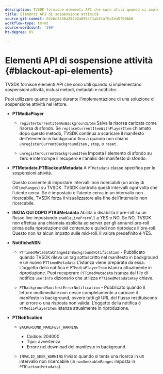 ```yaml
---
description: TVSDK fornisce elementi API che sono utili quando si implementano sospensioni attività, inclusi metodi, metadati e notifiche.
title: Elementi API di sospensione attività
source-git-commit: 02ebc3548a254b2a6554f1ab34afbb3ea5f09bb8
workflow-type: tm+mt
source-wordcount: '299'
ht-degree: 0%

---
```


# Elementi API di sospensione attività {#blackout-api-elements}

TVSDK fornisce elementi API che sono utili quando si implementano sospensioni attività, inclusi metodi, metadati e notifiche.

Puoi utilizzare quanto segue durante l’implementazione di una soluzione di sospensione attività nel lettore.

* **PTMediaPlayer**

   * `registerCurrentItemAsBackgroundItem` Salva la risorsa caricata come risorsa di sfondo. Se `replaceCurrentItemWithPlayerItem` chiamato dopo questo metodo, TVSDK continua a scaricare il manifesto dell&#39;elemento in background fino a quando non chiami `unregisterCurrentBackgroundItem` , `stop`, o `reset` .

   * `unregisterCurrentBackgroundItem` Imposta l&#39;elemento di sfondo su zero e interrompe il recupero e l&#39;analisi del manifesto di sfondo.

* **PTMetadata.PTBlackoutMetadata** A `PTMetadata` classe specifica per le sospensioni attività.

  Questo consente di impostare intervalli non ricercabili (un array di `CMTimeRanges`) su TVSDK. TVSDK controlla questi intervalli ogni volta che l’utente cerca. Se è impostato e l’utente cerca in un intervallo non ricercabile, TVSDK forza il visualizzatore alla fine dell’intervallo non ricercabile.

* **INIZIA QUI DOPO** **PTAdMetadata** Abilita o disabilita il pre-roll su un flusso live impostando `enableLivePreroll` a YES o NO. Se NO, TVSDK non effettua una chiamata esplicita ad server per gli annunci pre-roll prima della riproduzione del contenuto e quindi non riproduce il pre-roll. Questo non ha alcun impatto sulle mid-roll. Il valore predefinito è YES.

* **NotificheNSN**

   * `PTTimedMetadataChangedInBackgroundNotification` - Pubblicato quando TVSDK rileva un tag sottoscritto nel manifesto in background e un nuovo `PTTimedMetadata` L&#39;istanza viene preparata da essa. L’oggetto della notifica è `PTMediaPlayerItem` istanza attualmente in riproduzione. Puoi recuperare `PTTimedMetadata` istanza dal file di notifica `userInfo` dizionario che utilizza `PTTimedMetadataKey` chiave.

   * `PTBackgroundManifestErrorNotification` - Pubblicato quando il lettore multimediale non riesce completamente a caricare il manifesto in background, ovvero tutti gli URL del flusso restituiscono un errore o una risposta non valida. L’oggetto della notifica è `PTMediaPlayerItem` istanza attualmente in riproduzione.

* **PTNotification**

   * `BACKGROUND_MANIFEST_WARNING`

      * Codice: 204000
      * Tipo: avvertenza
      * Errore nel download del manifesto in background.

   * `INVALID_SEEK_WARNING` Inviato quando si tenta una ricerca in un intervallo non ricercabile (in `nonSeekableRanges` imposta in `PTBlackoutMetadata`).
